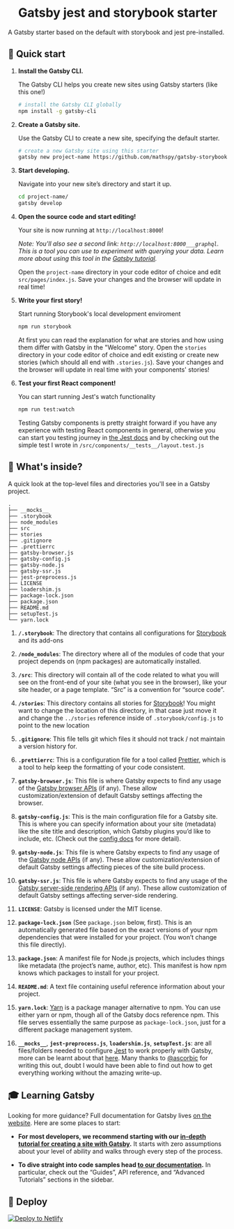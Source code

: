 <h1 align="center">
  Gatsby jest and storybook starter
</h1>

A Gatsby starter based on the default with storybook and jest pre-installed.

## 🚀 Quick start

1.  **Install the Gatsby CLI.**

    The Gatsby CLI helps you create new sites using Gatsby starters (like this one!)

    ```sh
    # install the Gatsby CLI globally
    npm install -g gatsby-cli
    ```

2.  **Create a Gatsby site.**

    Use the Gatsby CLI to create a new site, specifying the default starter.

    ```sh
    # create a new Gatsby site using this starter
    gatsby new project-name https://github.com/mathspy/gatsby-storybook-jest-stater
    ```

3.  **Start developing.**

    Navigate into your new site’s directory and start it up.

    ```sh
    cd project-name/
    gatsby develop
    ```

4.  **Open the source code and start editing!**

    Your site is now running at `http://localhost:8000`!

    *Note: You'll also see a second link: `http://localhost:8000___graphql`. This is a tool you can use to experiment with querying your data. Learn more about using this tool in the [Gatsby tutorial](https://next.gatsbyjs.org/tutorial/part-five/#introducing-graphiql).*

    Open the `project-name` directory in your code editor of choice and edit `src/pages/index.js`. Save your changes and the browser will update in real time!

5.  **Write your first story!**

    Start running Storybook's local development enviroment

    ```sh
    npm run storybook
    ```

    At first you can read the explanation for what are stories and how using them differ with Gatsby in the "Welcome" story. Open the `stories` directory in your code editor of choice and edit existing or create new stories (which should all end with `.stories.js`). Save your changes and the browser will update in real time with your components' stories!

6.  **Test your first React component!**

    You can start running Jest's watch functionality

    ```sh
    npm run test:watch
    ```

    Testing Gatsby components is pretty straight forward if you have any experience with testing React components in general, otherwise you can start you testing journey in [the Jest docs](https://jestjs.io/docs/en/tutorial-react) and by checking out the simple test I wrote in `/src/components/__tests__/layout.test.js`

## 🧐 What's inside?

A quick look at the top-level files and directories you'll see in a Gatsby project.

    .
    ├── __mocks__
    ├── .storybook
    ├── node_modules
    ├── src
    ├── stories
    ├── .gitignore
    ├── .prettierrc
    ├── gatsby-browser.js
    ├── gatsby-config.js
    ├── gatsby-node.js
    ├── gatsby-ssr.js
    ├── jest-preprocess.js
    ├── LICENSE
    ├── loadershim.js
    ├── package-lock.json
    ├── package.json
    ├── README.md
    ├── setupTest.js
    └── yarn.lock


  1.  **`/.storybook`**: The directory that contains all configurations for [Storybook](https://storybook.js.org) and its add-ons

  2.  **`/node_modules`**: The directory where all of the modules of code that your project depends on (npm packages) are automatically installed.

  3.  **`/src`**: This directory will contain all of the code related to what you will see on the front-end of your site (what you see in the browser), like your site header, or a page template. “Src” is a convention for “source code”.

  4.  **`/stories`**: This directory contains all stories for [Storybook](https://storybook.js.org)! You might want to change the location of this directory, in that case just move it and change the `../stories` reference inside of `.storybook/config.js` to point to the new location

  5.  **`.gitignore`**: This file tells git which files it should not track / not maintain a version history for.

  6.  **`.prettierrc`**: This is a configuration file for a tool called [Prettier](https://prettier.io/), which is a tool to help keep the formatting of your code consistent.

  7.  **`gatsby-browser.js`**: This file is where Gatsby expects to find any usage of the [Gatsby browser APIs](https://next.gatsbyjs.org/docs/browser-apis/) (if any). These allow customization/extension of default Gatsby settings affecting the browser.

  8.  **`gatsby-config.js`**: This is the main configuration file for a Gatsby site. This is where you can specify information about your site (metadata) like the site title and description, which Gatsby plugins you’d like to include, etc. (Check out the [config docs](https://next.gatsbyjs.org/docs/gatsby-config/) for more detail).

  9.  **`gatsby-node.js`**: This file is where Gatsby expects to find any usage of the [Gatsby node APIs](https://next.gatsbyjs.org/docs/node-apis/) (if any). These allow customization/extension of default Gatsby settings affecting pieces of the site build process.

  10.  **`gatsby-ssr.js`**: This file is where Gatsby expects to find any usage of the [Gatsby server-side rendering APIs](https://next.gatsbyjs.org/docs/ssr-apis/) (if any). These allow customization of default Gatsby settings affecting server-side rendering.

  11.  **`LICENSE`**: Gatsby is licensed under the MIT license.

  12.  **`package-lock.json`** (See `package.json` below, first). This is an automatically generated file based on the exact versions of your npm dependencies that were installed for your project. (You won’t change this file directly).

  13.  **`package.json`**: A manifest file for Node.js projects, which includes things like metadata (the project’s name, author, etc). This manifest is how npm knows which packages to install for your project.

  14.  **`README.md`**: A text file containing useful reference information about your project.

  15.  **`yarn.lock`**: [Yarn](https://yarnpkg.com/) is a package manager alternative to npm. You can use either yarn or npm, though all of the Gatsby docs reference npm.  This file serves essentially the same purpose as `package-lock.json`, just for a different package management system.

  16.  **`__mocks__`**, **`jest-preprocess.js`**, **`loadershim.js`**, **`setupTest.js`**: are all files/folders needed to configure [Jest](https://jestjs.io) to work properly with Gatsby, more can be learnt about that [here](https://github.com/gatsbyjs/gatsby/pull/6678). Many thanks to [@ascorbic](https://github.com/ascorbic/) for writing this out, doubt I would have been able to find out how to get everything working without the amazing write-up.

## 🎓 Learning Gatsby

Looking for more guidance? Full documentation for Gatsby lives [on the website](https://next.gatsbyjs.org/). Here are some places to start:

-   **For most developers, we recommend starting with our [in-depth tutorial for creating a site with Gatsby](https://next.gatsbyjs.org/tutorial/).** It starts with zero assumptions about your level of ability and walks through every step of the process.

-   **To dive straight into code samples head [to our documentation](https://next.gatsbyjs.org/docs/).** In particular, check out the “Guides”, API reference, and “Advanced Tutorials” sections in the sidebar.

## 💫 Deploy

[![Deploy to Netlify](https://www.netlify.com/img/deploy/button.svg)](https://app.netlify.com/start/deploy?repository=https://github.com/mathspy/gatsby-storybook-jest-stater)